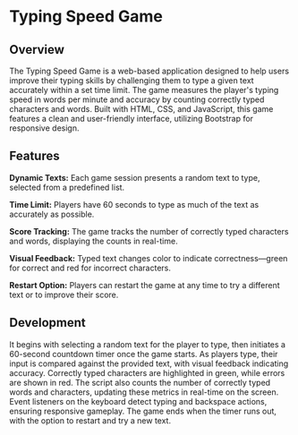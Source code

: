 # Typing Speed Game


## Overview

The Typing Speed Game is a web-based application designed to help users improve their typing skills by challenging them to type a given text accurately within a set time limit. The game measures the player's typing speed in words per minute and accuracy by counting correctly typed characters and words. Built with HTML, CSS, and JavaScript, this game features a clean and user-friendly interface, utilizing Bootstrap for responsive design.


## Features

**Dynamic Texts:** Each game session presents a random text to type, selected from a predefined list.

**Time Limit:** Players have 60 seconds to type as much of the text as accurately as possible.

**Score Tracking:** The game tracks the number of correctly typed characters and words, displaying the counts in real-time.

**Visual Feedback:** Typed text changes color to indicate correctness—green for correct and red for incorrect characters.

**Restart Option:** Players can restart the game at any time to try a different text or to improve their score.


## Development

It begins with selecting a random text for the player to type, then initiates a 60-second countdown timer once the game starts. As players type, their input is compared against the provided text, with visual feedback indicating accuracy. Correctly typed characters are highlighted in green, while errors are shown in red. The script also counts the number of correctly typed words and characters, updating these metrics in real-time on the screen. Event listeners on the keyboard detect typing and backspace actions, ensuring responsive gameplay. The game ends when the timer runs out, with the option to restart and try a new text. 
